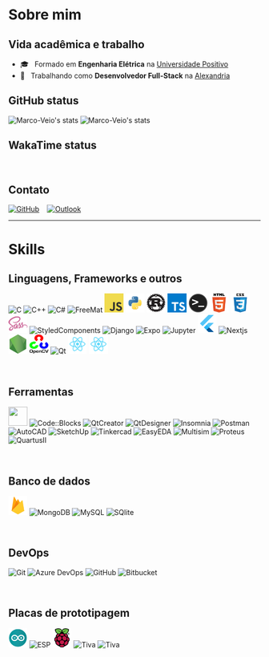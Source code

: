 # Sobre mim
## Vida acadêmica e trabalho
- 🎓 &nbsp; Formado em **Engenharia Elétrica** na <a href="https://www.up.edu.br/">Universidade Positivo</a>
- 💼 &nbsp; Trabalhando como **Desenvolvedor Full-Stack** na <a href="https://alexandria.solar/">Alexandria</a>

## GitHub status
![Marco-Veio's stats](https://github-readme-stats.vercel.app/api?username=marco-veio&show_icons=true&theme=tokyonight&cache_seconds=1800&hide_border=true&include_all_commits=true&count_private=true)
![Marco-Veio's stats](https://github-readme-stats.vercel.app/api/top-langs/?username=marco-veio&hide_border=true&layout=compact&langs_count=16&theme=tokyonight)

## WakaTime status
<!--START_SECTION:waka-->
<!--END_SECTION:waka-->

<br/>

## Contato
[![GitHub](https://img.shields.io/github/followers/Marco-Veio?label=follow&style=social)](https://github.com/Marco-Veio)
&nbsp;&nbsp;
[![Outlook](https://img.shields.io/badge/Outlook-0078D4?style=flat-square&logo=microsoft-outlook&logoColor=white)](https://mail.google.com/mail/u/0/?fs=1&to=joao.alceu.rigon@gmail.com&tf=cm)
<!-- [![Outlook](https://img.shields.io/badge/Outlook-0078D4?style=flat-square&logo=microsoft-outlook&logoColor=white)](mailto:marco_a_thomaz@hotmail.com) -->

---

# Skills
## Linguagens, Frameworks e outros
<p align="left">
<img width="38" height="38" src="https://img.icons8.com/color/48/000000/c-programming.png" alt="C" />
<img width="38" height="38" src="https://img.icons8.com/color/48/000000/c-plus-plus-logo.png" alt="C++" />
<img width="38" height="38"src="https://img.icons8.com/color/48/000000/c-sharp-logo.png" alt="C#" />
<img width="38" height="38" src="https://upload.wikimedia.org/wikipedia/commons/5/51/FreeMat.png" alt="FreeMat" />
<img width="38" height="38" src="https://raw.githubusercontent.com/github/explore/80688e429a7d4ef2fca1e82350fe8e3517d3494d/topics/javascript/javascript.png" alt="Javascript"/>
<img width="38" height="38" src="https://raw.githubusercontent.com/github/explore/80688e429a7d4ef2fca1e82350fe8e3517d3494d/topics/python/python.png" alt="Python"/>
<img width="38" height="38" src="https://raw.githubusercontent.com/github/explore/80688e429a7d4ef2fca1e82350fe8e3517d3494d/topics/rust/rust.png" alt="Rust">
<img width="38" height="38" src="https://raw.githubusercontent.com/github/explore/80688e429a7d4ef2fca1e82350fe8e3517d3494d/topics/typescript/typescript.png" alt="Typescript"/>
<img width="38" height="38" src="https://raw.githubusercontent.com/github/explore/80688e429a7d4ef2fca1e82350fe8e3517d3494d/topics/terminal/terminal.png" alt="Terminal">
<img width="38" height="38" src="https://raw.githubusercontent.com/github/explore/80688e429a7d4ef2fca1e82350fe8e3517d3494d/topics/html/html.png" alt="HTML"/>
<img width="38" height="38" src="https://raw.githubusercontent.com/github/explore/80688e429a7d4ef2fca1e82350fe8e3517d3494d/topics/css/css.png" alt="CSS"/>
<img width="38" height="38" src="https://raw.githubusercontent.com/github/explore/80688e429a7d4ef2fca1e82350fe8e3517d3494d/topics/sass/sass.png" alt="Sass"/>
<img width="38" height="38" src="https://cdn.icon-icons.com/icons2/2107/PNG/512/file_type_styled_icon_130142.png" alt="StyledComponents"/>
<img width="38" height="38" src="https://cdn.icon-icons.com/icons2/2107/PNG/512/file_type_django_icon_130645.png" alt="Django"/>
<img width="38" height="38" src="https://cdn.icon-icons.com/icons2/2148/PNG/512/expo_icon_132404.png" alt="Expo"/>
<img width="38" height="38" src="https://jupyter.org/assets/main-logo.svg" alt="Jupyter"/>
<img width="38" height="38" src="https://raw.githubusercontent.com/github/explore/80688e429a7d4ef2fca1e82350fe8e3517d3494d/topics/flutter/flutter.png" alt="Flutter"/>
<img width="38" height="38" src="https://cdn.icon-icons.com/icons2/2148/PNG/512/nextjs_icon_132160.png" alt="Nextjs"/>
<img width="38" height="38" src="https://raw.githubusercontent.com/github/explore/80688e429a7d4ef2fca1e82350fe8e3517d3494d/topics/nodejs/nodejs.png" alt="Qt"/>
<img width="38" height="38" src="https://raw.githubusercontent.com/github/explore/80688e429a7d4ef2fca1e82350fe8e3517d3494d/topics/opencv/opencv.png" alt="OpenCV"/>
<img width="38" height="38" src="https://cdn.icon-icons.com/icons2/1381/PNG/512/qt_94938.png" alt="Qt"/>
<img width="38" height="38" src="https://raw.githubusercontent.com/github/explore/80688e429a7d4ef2fca1e82350fe8e3517d3494d/topics/react/react.png" alt="React"/>
<img width="38" height="38" src="https://raw.githubusercontent.com/github/explore/80688e429a7d4ef2fca1e82350fe8e3517d3494d/topics/react-native/react-native.png" alt="React Native"/>
</p>

<br/>

## Ferramentas
<p align="left">
<img width="38" height="38" src="https://cdn.icon-icons.com/icons2/2107/PNG/512/file_type_vscode_icon_130084.png">
<img width="38" height="38" src="https://www.codeblocks.org/images/logo160.png" alt="Code::Blocks">
<img width="38" height="38" src="https://cdn.icon-icons.com/icons2/159/PNG/256/qtproject_qtcreator_qt_22392.png" alt="QtCreator"/>
<img width="38" height="38" src="https://cdn.icon-icons.com/icons2/159/PNG/256/designer_qt4_qt_22418.png" alt="QtDesigner"/>
<img width="38" height="38" src="https://cdn.icon-icons.com/icons2/1381/PNG/512/insomnia_94603.png" alt="Insomnia"/>
<img width="38" height="38" src="https://cdn.icon-icons.com/icons2/3053/PNG/512/postman_alt_macos_bigsur_icon_189814.png" alt="Postman">
<img width="38" height="38" src="https://img.icons8.com/fluency/48/000000/autocad.png" alt="AutoCAD">
<img width="38" height="38" src="https://cdn.icon-icons.com/icons2/195/PNG/256/Google_Sketchup_23504.png" alt="SketchUp">
<img width="80" height="38" src="https://editor.tinkercad.com/assets_1aucsp/js/tinkercad-frontend/assets/images/tinkercad-lockup-color.svg" alt="Tinkercad">
<img width="38" height="38" src="https://pbs.twimg.com/profile_images/1128512412536020992/mzyCrj_h.png" alt="EasyEDA">
<img width="38" height="38" src="https://ni.scene7.com/is/image/ni/Multisim_BG?$ni-icon-pm$" alt="Multisim">
<img width="38" height="38" src="https://upload.wikimedia.org/wikipedia/en/5/5a/Proteus_Design_Suite_Atom_Logo.png" alt="Proteus">
<img width="38" height="38" src="https://lh3.googleusercontent.com/proxy/eloBpHCZCHkUl0aFC0fDZRudrW6f3zhZdCBqLYcVTEFXZsnpJXMXpFGznvLJDo1Au3IH4-djoEwgSrIYNOGW4KILaGasZwnQmHCY" alt="QuartusII"/>
</p>

<br/>

## Banco de dados
<p align="left">
<img width="38" height="38" src="https://raw.githubusercontent.com/github/explore/80688e429a7d4ef2fca1e82350fe8e3517d3494d/topics/firebase/firebase.png" alt="Firebase"/>
<img width="38" height="38" src="https://cdn.icon-icons.com/icons2/2415/PNG/512/mongodb_original_logo_icon_146424.png" alt="MongoDB"/>
<img width="38" height="38" src="https://cdn.icon-icons.com/icons2/2415/PNG/512/mysql_original_logo_icon_146416.png" alt="MySQL"/>
<img width="38" height="38" src="https://cdn.icon-icons.com/icons2/2107/PNG/512/file_type_sqlite_icon_130153.png" alt="SQlite"/>
</p>

<br/>

## DevOps
<p align="left">
<img width="38" height="38" src="https://cdn.icon-icons.com/icons2/2107/PNG/512/file_type_git_icon_130581.png" alt="Git"/>
<img width="38" height="38" src="https://cdn.iconscout.com/icon/free/png-256/azure-devops-3521296-2944715.png" alt="Azure DevOps" />
<img width="38" height="38" src="https://cdn.icon-icons.com/icons2/936/PNG/512/github-logo_icon-icons.com_73546.png" alt="GitHub"/>
<img width="38" height="38" src="https://cdn.iconscout.com/icon/free/png-256/bitbucket-3521305-2944724.png" alt="Bitbucket"/>
</p>

<br/>

## Placas de prototipagem
<p align="left">
<img width="38" height="38" src="https://raw.githubusercontent.com/github/explore/80688e429a7d4ef2fca1e82350fe8e3517d3494d/topics/arduino/arduino.png" alt="Arduino"/>
<img width="38" height="38"src="https://cdn.icon-icons.com/icons2/2108/PNG/512/espressif_icon_130944.png" alt="ESP">
<img width="38" height="38" src="https://raw.githubusercontent.com/github/explore/80688e429a7d4ef2fca1e82350fe8e3517d3494d/topics/raspberry-pi/raspberry-pi.png" alt="Raspberry"/>
<img width="38" height="38" src="https://cdn.icon-icons.com/icons2/41/PNG/128/texasinstrumentscpu_hardware_7156.png" alt="Tiva"/>
<img width="80" height="38" src="https://upload.wikimedia.org/wikipedia/commons/thumb/5/52/Altera_logo.svg/1280px-Altera_logo.svg.png" alt="Tiva"/>
</p>
